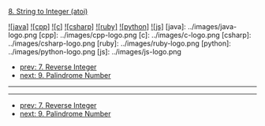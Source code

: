 [8. String to Integer (atoi)](https://leetcode.com/problems/string-to-integer-atoi/)

[![java]](../java/008-string-to-integer-atoi.md)
[![cpp]](../cpp/008-string-to-integer-atoi.md)
[![c]](../c/008-string-to-integer-atoi.md)
[![csharp]](../csharp/008-string-to-integer-atoi.md)
[![ruby]](../ruby/008-string-to-integer-atoi.md)
[![python]](../python/008-string-to-integer-atoi.md)
[![js]](../js/008-string-to-integer-atoi.md)
[java]: ../images/java-logo.png
[cpp]: ../images/cpp-logo.png
[c]: ../images/c-logo.png
[csharp]: ../images/csharp-logo.png
[ruby]: ../images/ruby-logo.png
[python]: ../images/python-logo.png
[js]: ../images/js-logo.png

- [prev: 7. Reverse Integer](007-reverse-integer.md)
- [next: 9. Palindrome Number](009-palindrome-number.md)

---


---

- [prev: 7. Reverse Integer](007-reverse-integer.md)
- [next: 9. Palindrome Number](009-palindrome-number.md)
